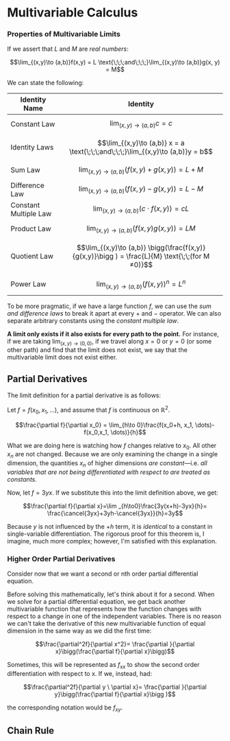 # Multivariable Calculus

### Properties of Multivariable Limits

If we assert that $L$ and $M$ are *real numbers*:

$$\lim_{(x,y)\to (a,b)}f(x,y) = L \text{\;\;\;and\;\;\;}\lim_{(x,y)\to (a,b)}g(x, y) = M$$

We can state the following: 

| Identity Name         | Identity                                                                                         |
| --------------------- | ------------------------------------------------------------------------------------------------ |
| Constant Law          | $$\lim_{(x,y)\to (a,b)}c = c$$                                                                   |
| Identity Laws         | $$\lim_{(x,y)\to (a,b)} x = a \text{\;\;\;and\;\;\;}\lim_{(x,y)\to (a,b)}y = b$$                  |
| Sum Law               | $$\lim_{(x,y)\to (a,b)} \big(f(x,y) + g(x,y)  \big) = L+M$$                                      |
| Difference Law        | $$\lim_{(x,y)\to (a,b)} \big(f(x,y) - g(x,y)  \big) = L-M$$                                      |
| Constant Multiple Law | $$\lim_{(x,y)\to (a,b)}  \big ( c\cdot f(x,y)\big ) = cL$$                                       |
| Product Law           | $$\lim_{(x,y)\to (a,b)} \big( f(x,y)g(x,y)\big ) = LM$$                                          |
| Quotient Law          | $$\lim_{(x,y)\to (a,b)} \bigg(\frac{f(x,y)}{g(x,y)}\bigg ) = \frac{L}{M} \text{\;\;(for M ≠0)}$$ |
| Power Law             | $$\lim_{(x,y)\to (a,b)} \big (f(x,y)\big)^n = L^n$$                                              |

To be more pragmatic, if we have a large function $f$, we can use the *sum and difference laws* to break it apart at every $+$ and $-$ operator. We can also separate arbitrary constants using the *constant multiple law*.

**A limit only exists if it also exists for every path to the point.** For instance, if we are taking $\lim_{(x,y) \to (0, 0)}$, if we travel along $x=0$ or $y=0$ (or some other path) and find that the limit does not exist, we say that the multivariable limit does not exist either.

## Partial Derivatives

The limit definition for a partial derivative is as follows:

Let $f = f(x_0, x_1, \dots)$, and assume that $f$ is continuous on $\mathbb R^2$. 

$$\frac{\partial f}{\partial x_0} = \lim_{h\to 0}\frac{f(x_0+h, x_1, \dots)-f(x_0,x_1, \dots)}{h}$$

What we are doing here is watching how $f$ changes relative to $x_0$. All other $x_n$ are not changed. Because we are only examining the change in a single dimension, the quantities $x_n$ of higher dimensions *are constant*—i.e. *all variables that are not being differentiated with respect to are treated as constants.* 

Now, let $f=3yx$. If we substitute this into the limit definition above, we get:

$$\frac{\partial f}{\partial x}=\lim _{h\to0}\frac{3y(x+h)-3yx}{h}= \frac{\cancel{3yx}+3yh-\cancel{3yx}}{h}=3y$$

Because $y$ is not influenced by the $+h$ term, it is *identical* to a constant in single-variable differentiation. The rigorous proof for this theorem is, I imagine, much more complex; however, I'm satisfied with this explanation.

### Higher Order Partial Derivatives

Consider now that we want a second or nth order partial differential equation.

Before solving this mathematically, let's think about it for a second. When we solve for a partial differential equation, we get back another multivariable function that represents how the function changes with respect to a change in one of the independent variables. There is no reason we can't take the derivative of this new multivariable function of equal dimension in the same way as we did the first time:

$$\frac{\partial^2f}{\partial x^2}= \frac{\partial }{\partial x}\bigg(\frac{\partial f}{\partial x}\bigg)$$

Sometimes, this will be represented as $f_{xx}$ to show the second order differentiation with respect to x. If we, instead, had:

$$\frac{\partial^2f}{\partial y \ \partial x}= \frac{\partial }{\partial y}\bigg(\frac{\partial f}{\partial x}\bigg )$$

the corresponding notation would be $f_{xy}$. 

## Chain Rule